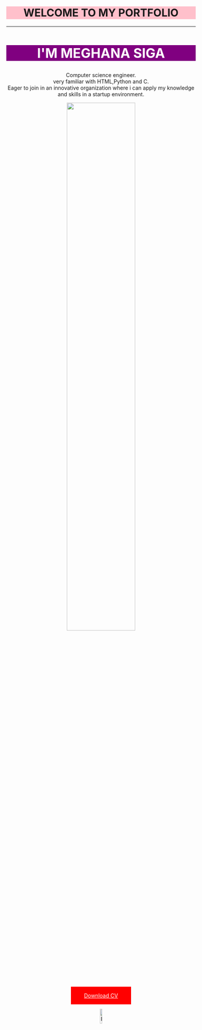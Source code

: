 <h1 style="background-color:pink"><center>WELCOME TO MY PORTFOLIO </h1>
<hr>
<h2 style="font-size:35px;background-color:purple;color:white;"><center>I'M MEGHANA SIGA </h2>
<p style="font-size:20px; line-height:10px; background-color:blue;"> <center> Computer science engineer.<br>very familiar with HTML,Python and C.<br>Eager to join in an innovative organization where i can apply my knowledge and skills in a startup environment.</p>

<img style="width: 60%;" src="WhatsApp Image 2023-09-30 at 09.10.55_438358f7.jpg">

<div style="text-align:center;line-height:70px;"> <a style="background-color: red; padding: 15px 35px 15px 35px; color: white;" href="MEGHANA RESUME.docx" download>Download CV</a> </div>
<a href="https://www.linkedin.com/in/meghana-siga-9049b5226/">
 <img style="width: 10%;" src="linkedin.png" alt="LinkedIn Logo">
</a>
<div>
    <style>
        .round-button {
            display: inline-block; background-color: black; color: white;border:none;border-radius: 50%;
            padding: 15px 30px;
            text-align: center;
            text-decoration: none;
            font-size: 16px;
            cursor: pointer;
            width: 10%;
            margin-top:30px;
            margin-right:20px;


        }
    </style>

    <a style="padding-right: 20px;" class="round-button" class="right-align" href="web.html">HOME</a>
<a  style="padding-right: 20px;" class="round-button" href="about.html">ABOUT</a>
<a style="padding-right: 20px;" class="round-button" href="contact.html">CONTACT</a>
</div>

